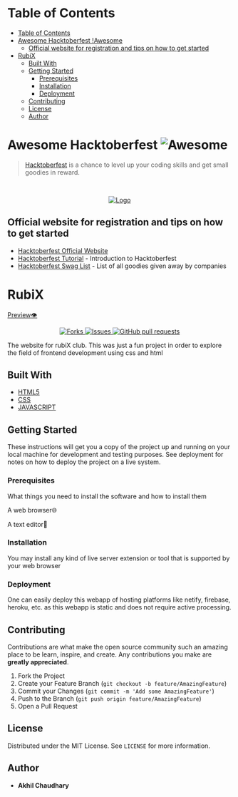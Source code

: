 # Table of Contents
- [Table of Contents](#table-of-contents)
- [Awesome Hacktoberfest !Awesome](#awesome-hacktoberfest-img-srchttpscdnrawgitcomsindresorhusawesomed7305f38d29fed78fa85652e3a63e154dd8e8829mediabadgesvg-altawesome)
  - [Official website for registration and tips on how to get started](#official-website-for-registration-and-tips-on-how-to-get-started)
- [RubiX](#rubix)
  - [Built With](#built-with)
  - [Getting Started](#getting-started)
    - [Prerequisites](#prerequisites)
    - [Installation](#installation)
    - [Deployment](#deployment)
  - [Contributing](#contributing)
  - [License](#license)
  - [Author](#author)

# Awesome Hacktoberfest ![Awesome](https://cdn.rawgit.com/sindresorhus/awesome/d7305f38d29fed78fa85652e3a63e154dd8e8829/media/badge.svg)

> [Hacktoberfest](https://hacktoberfest.digitalocean.com/) is a chance to level up your coding skills and get small goodies in reward.

<br />
<p align="center">
  <a href="https://hacktoberfest.digitalocean.com/">
    <img src="https://i.ibb.co/4FjRdbH/Logo-Sponsors-Light.png" alt="Logo">
  </a>
</p>

<!-- [![Hacktoberfest 2019 logo](https://i.ibb.co/4FjRdbH/Logo-Sponsors-Light.png)](https://hacktoberfest.digitalocean.com/) -->

## Official website for registration and tips on how to get started

- [Hacktoberfest Official Website](https://hacktoberfest.digitalocean.com/)
- [Hacktoberfest Tutorial](https://youtu.be/0mjJS1Y8wrI) - Introduction to Hacktoberfest
- [Hacktoberfest Swag List](https://benbarth.github.io/hacktoberfest-swag/) - List of all goodies given away by companies

# RubiX 
[Preview:eye:](https://akhil-chaudhary.github.io/RubiX/)

<p align="center">
<a href="https://github.com/Akhil-chaudhary/RubiX/network/members">
      <img alt="Forks" src="https://img.shields.io/github/forks/Akhil-chaudhary/RubiX?style=for-the-badge" />
    </a>
    <a href="https://github.com/Akhil-chaudhary/RubiX/issues">
      <img alt="Issues" src="https://img.shields.io/github/issues/Akhil-chaudhary/RubiX?style=for-the-badge" />
    </a>
    <a href="https://github.com/Akhil-chaudhary/RubiX/blob/master/LICENSE">
      <img alt="GitHub pull requests" src="https://img.shields.io/github/license/Akhil-chaudhary/RubiX?style=for-the-badge" />
    </a>
</p>

The website for rubiX club.
This was just a fun project in order to explore the field of frontend development using css and html

## Built With

* [HTML5](https://html.com/)
* [CSS](https://www.codecademy.com/learn/learn-css)
* [JAVASCRIPT](https://www.javascript.com/)

## Getting Started

These instructions will get you a copy of the project up and running on your local machine for development and testing purposes. See deployment for notes on how to deploy the project on a live system.

### Prerequisites

What things you need to install the software and how to install them

A web browser:globe_with_meridians:

A text editor:memo:

### Installation

You may install any kind of live server extension or tool that is supported by your web browser

### Deployment

One can easily deploy this webapp of hosting platforms like netify, firebase, heroku, etc. as this webapp is static and does not require active processing.


## Contributing

Contributions are what make the open source community such an amazing place to be learn, inspire, and create. Any contributions you make are **greatly appreciated**.

1. Fork the Project
2. Create your Feature Branch (`git checkout -b feature/AmazingFeature`)
3. Commit your Changes (`git commit -m 'Add some AmazingFeature'`)
4. Push to the Branch (`git push origin feature/AmazingFeature`)
5. Open a Pull Request

## License

Distributed under the MIT License. See `LICENSE` for more information.

## Author

* **Akhil Chaudhary** 
